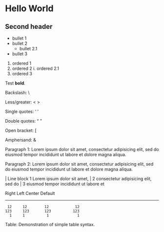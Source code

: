 # Hello World
## Second header

* bullet 1
* bullet 2
   * bullet 2.1
* bullet 3

1. ordered 1
2. ordered 2
   i. ordered 2.1
4. ordered 3

Test __bold__.

Backslash: \\

Less/greater: < >

Single quotes: ‘ ’

Double quotes: “ ”

Open bracket: [

Amphersand: &

Paragraph 1: Lorem ipsum dolor sit amet, consectetur adipisicing elit, sed do eiusmod tempor incididunt ut labore et dolore magna aliqua. 

Paragraph 2: Lorem ipsum dolor sit amet, consectetur adipisicing elit, sed do eiusmod tempor incididunt ut labore et dolore magna aliqua. 

| Line block 1 Lorem ipsum dolor sit amet, 
| 2 consectetur adipisicing elit, sed do 
| 3 eiusmod tempor incididunt ut labore et 

Right     Left     Center     Default
-------     ------ ----------   -------
     12     12        12            12
    123     123       123          123
      1     1          1             1

Table:  Demonstration of simple table syntax.